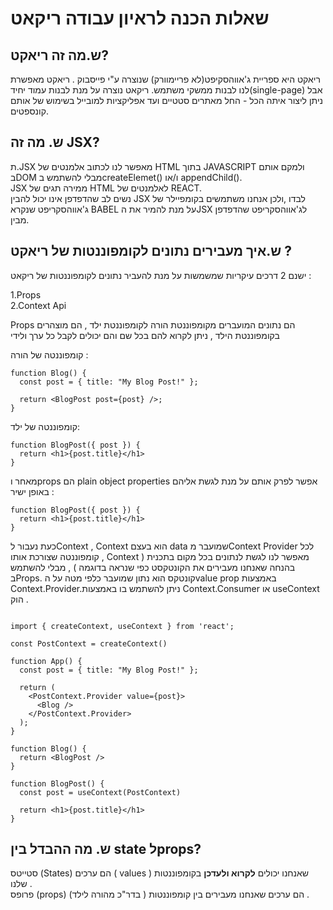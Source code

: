 # שאלות הכנה לראיון עבודה ריקאט


## ש.מה זה ריאקט?

ריאקט היא ספריית ג'אווהסקיפט(לא פריימוורק) שנוצרה ע"י פייסבוק . ריאקט מאפשרת לנו לבנות ממשקי משתמש. 
ריקאט נוצרה על מנת לבנות עמוד יחיד(single-page) אבל ניתן ליצור איתה הכל - החל מאתרים סטטיים ועד אפליקציות למובייל בשימוש של אותם קונספטים.


## ש. מה זה JSX? 
ת.JSX מאפשר לנו לכתוב אלמנטים של HTML בתוך JAVASCRIPT ולמקם אותם בDOM מבלי להשתמש בcreateElemet() ו/או appendChild().<br> 
JSX ממירה תגים של HTML לאלמנטים של REACT.<br>
נשים לב שהדפדפן אינו יכול להבין JSX לבדו ,ולכן אנחנו משתמשים בקומפיילר של ג'אווהסקריפט שנקרא BABEL על מנת להמיר את הJSX לג'אווהסקריפט שהדפדפן מבין.

## ש.איך מעבירים נתונים לקומפוננטות של ריאקט ? 

ישנם 2 דרכים עיקריות שמשמשות על מנת להעביר נתונים לקומפוננטות של ריקאט :


1.Props<br>
2.Context Api

Props הם נתונים המועברים מקומפוננטת הורה לקומפוננטת ילד , הם מוצהרים בקומפוננטת הילד , ניתן לקרוא להם בכל שם והם יכולים לקבל כל ערך ולידי

קומפוננטה של הורה :
```
function Blog() {
  const post = { title: "My Blog Post!" };

  return <BlogPost post={post} />;
}

```
קומפוננטה של ילד:
```
function BlogPost({ post }) {
  return <h1>{post.title}</h1>
}

```
מאחר וprops הם plain object properties אפשר לפרק אותם על מנת לגשת אליהם באופן ישיר :
```
function BlogPost({ post }) {
  return <h1>{post.title}</h1>
}

```

כעת נעבור לContext , Context הוא בעצם data שמועבר מContext Provider לכל קומפוננטה שצורכת אותו , Context מאפשר לנו לגשת לנתונים בכל מקום בתכנית ( בהנחה שאנחנו מעבירים את הקונטקסט כפי שנראה בדוגמה ) , מבלי להשתמש בProps.
קונטקס הוא נתון שמועבר כלפי מטה על הvalue prop באמצעות Context.Provider.ניתן להשתמש בו באמצעות Context.Consumer או useContext הוק .

```

import { createContext, useContext } from 'react';

const PostContext = createContext()

function App() {
  const post = { title: "My Blog Post!" };

  return (
    <PostContext.Provider value={post}>
      <Blog />
    </PostContext.Provider>
  );
}

function Blog() {
  return <BlogPost />
}

function BlogPost() {
  const post = useContext(PostContext)

  return <h1>{post.title}</h1>
}

```

## ש. מה ההבדל בין state לprops?

סטייטס (States) הם ערכים ( values ) שאנחנו יכולים **לקרוא ולעדכן** בקומפוננטות שלנו .
<br>
פרופס (props) הם ערכים שאנחנו מעבירים בין קומפוננטות ( בדר"כ מהורה לילד) . 



